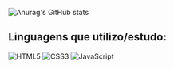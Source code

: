 
![Anurag's GitHub stats](https://github-readme-stats.vercel.app/api?username=Filipsiqueira&show_icons=true&theme=tokyonight&include_all_commits=true&count_private=true)

## Linguagens que utilizo/estudo:


![HTML5](https://img.shields.io/badge/html5-%23E34F26.svg?style=for-the-badge&logo=html5&logoColor=white)
![CSS3](https://img.shields.io/badge/css3-%231572B6.svg?style=for-the-badge&logo=css3&logoColor=white)
![JavaScript](https://img.shields.io/badge/javascript-%23323330.svg?style=for-the-badge&logo=javascript&logoColor=%23F7DF1E)

